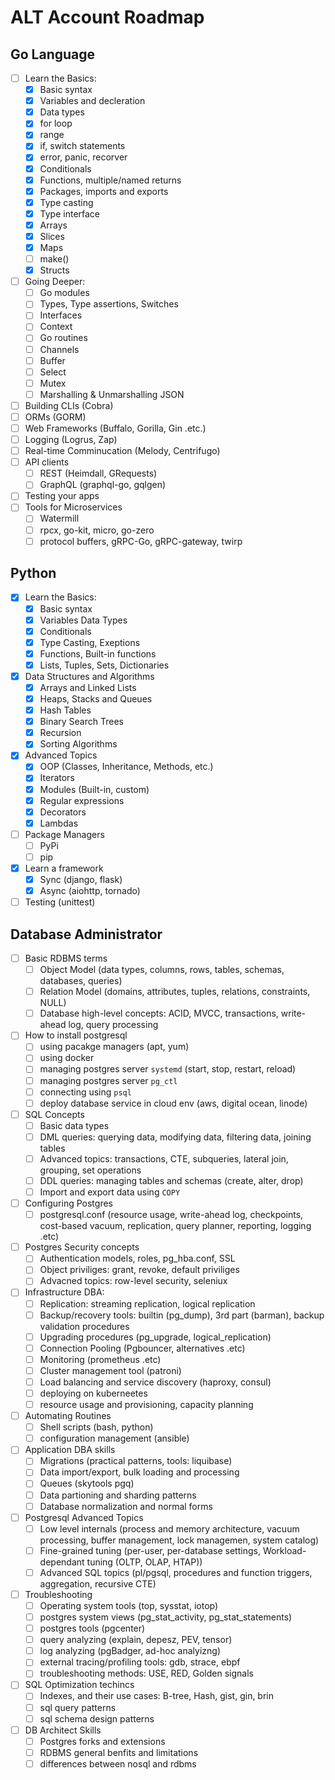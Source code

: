 
# ALT Account Roadmap

## Go Language

- [ ] Learn the Basics:
  - [x] Basic syntax
  - [x] Variables and decleration
  - [x] Data types
  - [x] for loop
  - [x] range
  - [x] if, switch statements
  - [x] error, panic, recorver
  - [x] Conditionals
  - [x] Functions, multiple/named returns
  - [x] Packages, imports and exports
  - [x] Type casting
  - [x] Type interface
  - [x] Arrays
  - [x] Slices 
  - [x] Maps
  - [ ] make()
  - [x] Structs
- [ ] Going Deeper:
   - [ ] Go modules
   - [ ] Types, Type assertions, Switches
   - [ ] Interfaces
   - [ ] Context
   - [ ] Go routines
   - [ ] Channels
   - [ ] Buffer
   - [ ] Select
   - [ ] Mutex
   - [ ] Marshalling & Unmarshalling JSON
- [ ] Building CLIs (Cobra)
- [ ] ORMs (GORM)
- [ ] Web Frameworks (Buffalo, Gorilla, Gin .etc.)
- [ ] Logging (Logrus, Zap)
- [ ] Real-time Comminucation (Melody, Centrifugo)
- [ ] API clients
  - [ ] REST (Heimdall, GRequests)
  - [ ] GraphQL (graphql-go, gqlgen)
- [ ] Testing your apps
- [ ] Tools for Microservices
  - [ ] Watermill
  - [ ] rpcx, go-kit, micro, go-zero
  - [ ] protocol buffers, gRPC-Go, gRPC-gateway, twirp

## Python

- [x] Learn the Basics:
  - [x] Basic syntax
  - [x] Variables Data Types
  - [x] Conditionals
  - [x] Type Casting, Exeptions
  - [x] Functions, Built-in functions
  - [x] Lists, Tuples, Sets, Dictionaries
- [x] Data Structures and Algorithms
  - [x] Arrays and Linked Lists
  - [x] Heaps, Stacks and Queues
  - [x] Hash Tables
  - [x] Binary Search Trees
  - [x] Recursion
  - [x] Sorting Algorithms
- [x] Advanced Topics
  - [x] OOP (Classes, Inheritance, Methods, etc.)
  - [x] Iterators
  - [x] Modules (Built-in, custom)
  - [x] Regular expressions
  - [x] Decorators
  - [x] Lambdas
- [ ] Package Managers
  - [ ] PyPi
  - [ ] pip
- [x] Learn a framework 
  - [x] Sync (django, flask)
  - [x] Async (aiohttp, tornado)
- [ ] Testing (unittest)

## Database Administrator

- [ ] Basic RDBMS terms 
  - [ ] Object Model (data types, columns, rows, tables, schemas, databases, queries)
  - [ ] Relation Model (domains, attributes, tuples, relations, constraints, NULL)
  - [ ] Database high-level concepts: ACID, MVCC, transactions, write-ahead log, query processing
- [ ] How to install postgresql
  - [ ] using pacakge managers (apt, yum)
  - [ ] using docker
  - [ ] managing postgres server `systemd` (start, stop, restart, reload)
  - [ ] managing postgres server `pg_ctl`
  - [ ] connecting using `psql`
  - [ ] deploy database service in cloud env (aws, digital ocean, linode)
- [ ] SQL Concepts
  - [ ] Basic data types
  - [ ] DML queries: querying data, modifying data, filtering data, joining tables
  - [ ] Advanced topics: transactions, CTE, subqueries, lateral join, grouping, set operations
  - [ ] DDL queries: managing tables and schemas (create, alter, drop)
  - [ ] Import and export data using `COPY`
- [ ] Configuring Postgres 
  - [ ] postgresql.conf (resource usage, write-ahead log, checkpoints, cost-based vacuum, replication, query planner, reporting, logging .etc)
- [ ] Postgres Security concepts
  - [ ] Authentication models, roles, pg_hba.conf, SSL
  - [ ] Object priviliges: grant, revoke, default priviliges
  - [ ] Advacned topics: row-level security, seleniux
 - [ ] Infrastructure DBA:
    - [ ] Replication: streaming replication, logical replication
    - [ ] Backup/recovery tools: builtin (pg_dump), 3rd part (barman), backup validation procedures
    - [ ] Upgrading procedures (pg_upgrade, logical_replication)
    - [ ] Connection Pooling (Pgbouncer, alternatives .etc)
    - [ ] Monitoring (prometheus .etc)
    - [ ] Cluster management tool (patroni)
    - [ ] Load balancing and service discovery (haproxy, consul)
    - [ ] deploying on kuberneetes
    - [ ] resource usage and provisioning, capacity planning
- [ ] Automating Routines
  - [ ] Shell scripts (bash, python)
  - [ ] configuration management (ansible)
- [ ] Application DBA skills
  - [ ] Migrations (practical patterns, tools: liquibase)
  - [ ] Data import/export, bulk loading and processing 
  - [ ] Queues (skytools pgq)
  - [ ] Data partioning and sharding patterns
  - [ ] Database normalization and normal forms
- [ ] Postgresql Advanced Topics
   - [ ] Low level internals (process and memory architecture, vacuum processing, buffer management, lock managemen, system catalog)
   - [ ] Fine-grained tuning (per-user, per-database settings, Workload-dependant tuning (OLTP, OLAP, HTAP))
   - [ ] Advanced SQL topics (pl/pgsql, procedures  and function triggers, aggregation, recursive CTE)
- [ ] Troubleshooting
   - [ ] Operating system tools (top, sysstat, iotop)
   - [ ] postgres system views (pg_stat_activity, pg_stat_statements)
   - [ ] postgres tools (pgcenter)
   - [ ] query analyzing (explain, depesz, PEV, tensor)
   - [ ] log analyzing (pgBadger, ad-hoc analyizng)
   - [ ] external tracing/profiling tools: gdb, strace, ebpf
   - [ ] troubleshooting methods: USE, RED, Golden signals
 - [ ] SQL Optimization techincs
   - [ ] Indexes, and their use cases: B-tree, Hash, gist, gin, brin
   - [ ] sql query patterns
   - [ ] sql schema design patterns
 - [ ] DB Architect Skills
   - [ ] Postgres forks and extensions
   - [ ] RDBMS general benfits and limitations
   - [ ] differences between nosql and rdbms
